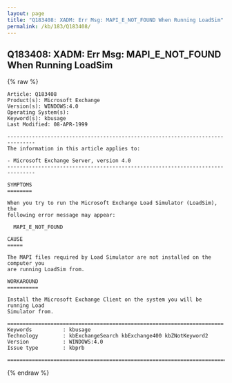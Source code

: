 ```yaml
---
layout: page
title: "Q183408: XADM: Err Msg: MAPI_E_NOT_FOUND When Running LoadSim"
permalink: /kb/183/Q183408/
---
```


## Q183408: XADM: Err Msg: MAPI_E_NOT_FOUND When Running LoadSim

{% raw %}

	Article: Q183408
	Product(s): Microsoft Exchange
	Version(s): WINDOWS:4.0
	Operating System(s): 
	Keyword(s): kbusage
	Last Modified: 08-APR-1999
	
	-------------------------------------------------------------------------------
	The information in this article applies to:
	
	- Microsoft Exchange Server, version 4.0 
	-------------------------------------------------------------------------------
	
	SYMPTOMS
	========
	
	When you try to run the Microsoft Exchange Load Simulator (LoadSim), the
	following error message may appear:
	
	  MAPI_E_NOT_FOUND
	
	CAUSE
	=====
	
	The MAPI files required by Load Simulator are not installed on the computer you
	are running LoadSim from.
	
	WORKAROUND
	==========
	
	Install the Microsoft Exchange Client on the system you will be running Load
	Simulator from.
	
	======================================================================
	Keywords          : kbusage 
	Technology        : kbExchangeSearch kbExchange400 kbZNotKeyword2
	Version           : WINDOWS:4.0
	Issue type        : kbprb
	
	=============================================================================
	

{% endraw %}
